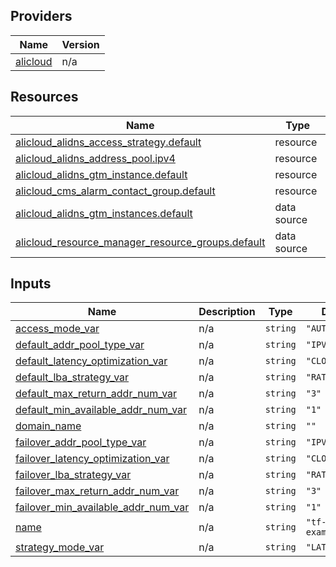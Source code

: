 <!-- BEGIN_TF_DOCS -->
## Providers

| Name | Version |
|------|---------|
| <a name="provider_alicloud"></a> [alicloud](#provider\_alicloud) | n/a |

## Resources

| Name | Type |
|------|------|
| [alicloud_alidns_access_strategy.default](https://registry.terraform.io/providers/hashicorp/alicloud/latest/docs/resources/alidns_access_strategy) | resource |
| [alicloud_alidns_address_pool.ipv4](https://registry.terraform.io/providers/hashicorp/alicloud/latest/docs/resources/alidns_address_pool) | resource |
| [alicloud_alidns_gtm_instance.default](https://registry.terraform.io/providers/hashicorp/alicloud/latest/docs/resources/alidns_gtm_instance) | resource |
| [alicloud_cms_alarm_contact_group.default](https://registry.terraform.io/providers/hashicorp/alicloud/latest/docs/resources/cms_alarm_contact_group) | resource |
| [alicloud_alidns_gtm_instances.default](https://registry.terraform.io/providers/hashicorp/alicloud/latest/docs/data-sources/alidns_gtm_instances) | data source |
| [alicloud_resource_manager_resource_groups.default](https://registry.terraform.io/providers/hashicorp/alicloud/latest/docs/data-sources/resource_manager_resource_groups) | data source |

## Inputs

| Name | Description | Type | Default | Required |
|------|-------------|------|---------|:--------:|
| <a name="input_access_mode_var"></a> [access\_mode\_var](#input\_access\_mode\_var) | n/a | `string` | `"AUTO"` | no |
| <a name="input_default_addr_pool_type_var"></a> [default\_addr\_pool\_type\_var](#input\_default\_addr\_pool\_type\_var) | n/a | `string` | `"IPV4"` | no |
| <a name="input_default_latency_optimization_var"></a> [default\_latency\_optimization\_var](#input\_default\_latency\_optimization\_var) | n/a | `string` | `"CLOSE"` | no |
| <a name="input_default_lba_strategy_var"></a> [default\_lba\_strategy\_var](#input\_default\_lba\_strategy\_var) | n/a | `string` | `"RATIO"` | no |
| <a name="input_default_max_return_addr_num_var"></a> [default\_max\_return\_addr\_num\_var](#input\_default\_max\_return\_addr\_num\_var) | n/a | `string` | `"3"` | no |
| <a name="input_default_min_available_addr_num_var"></a> [default\_min\_available\_addr\_num\_var](#input\_default\_min\_available\_addr\_num\_var) | n/a | `string` | `"1"` | no |
| <a name="input_domain_name"></a> [domain\_name](#input\_domain\_name) | n/a | `string` | `""` | no |
| <a name="input_failover_addr_pool_type_var"></a> [failover\_addr\_pool\_type\_var](#input\_failover\_addr\_pool\_type\_var) | n/a | `string` | `"IPV4"` | no |
| <a name="input_failover_latency_optimization_var"></a> [failover\_latency\_optimization\_var](#input\_failover\_latency\_optimization\_var) | n/a | `string` | `"CLOSE"` | no |
| <a name="input_failover_lba_strategy_var"></a> [failover\_lba\_strategy\_var](#input\_failover\_lba\_strategy\_var) | n/a | `string` | `"RATIO"` | no |
| <a name="input_failover_max_return_addr_num_var"></a> [failover\_max\_return\_addr\_num\_var](#input\_failover\_max\_return\_addr\_num\_var) | n/a | `string` | `"3"` | no |
| <a name="input_failover_min_available_addr_num_var"></a> [failover\_min\_available\_addr\_num\_var](#input\_failover\_min\_available\_addr\_num\_var) | n/a | `string` | `"1"` | no |
| <a name="input_name"></a> [name](#input\_name) | n/a | `string` | `"tf-example21276"` | no |
| <a name="input_strategy_mode_var"></a> [strategy\_mode\_var](#input\_strategy\_mode\_var) | n/a | `string` | `"LATENCY"` | no |
<!-- END_TF_DOCS -->    